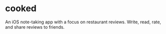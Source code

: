 # cooked
An iOS note-taking app with a focus on restaurant reviews. Write, read, rate, and share reviews to friends.

